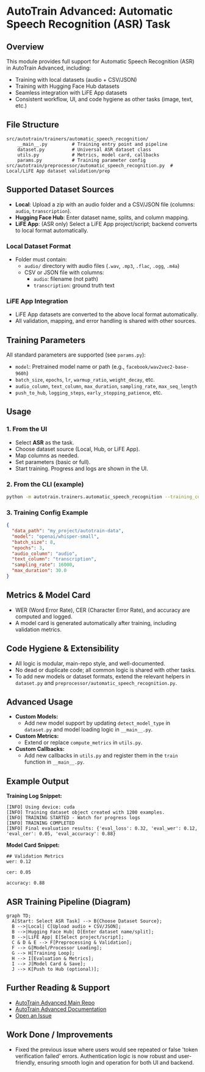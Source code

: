 # AutoTrain Advanced: Automatic Speech Recognition (ASR) Task

## Overview
This module provides full support for Automatic Speech Recognition (ASR) in AutoTrain Advanced, including:
- Training with local datasets (audio + CSV/JSON)
- Training with Hugging Face Hub datasets
- Seamless integration with LiFE App datasets
- Consistent workflow, UI, and code hygiene as other tasks (image, text, etc.)

## File Structure
```
src/autotrain/trainers/automatic_speech_recognition/
    __main__.py         # Training entry point and pipeline
    dataset.py          # Universal ASR dataset class
    utils.py            # Metrics, model card, callbacks
    params.py           # Training parameter config
src/autotrain/preprocessor/automatic_speech_recognition.py  # Local/LiFE App dataset validation/prep
```

## Supported Dataset Sources
- **Local**: Upload a zip with an audio folder and a CSV/JSON file (columns: `audio`, `transcription`).
- **Hugging Face Hub**: Enter dataset name, splits, and column mapping.
- **LiFE App**: (ASR only) Select a LiFE App project/script; backend converts to local format automatically.

### Local Dataset Format
- Folder must contain:
  - `audio/` directory with audio files (`.wav`, `.mp3`, `.flac`, `.ogg`, `.m4a`)
  - CSV or JSON file with columns:
    - `audio`: filename (not path)
    - `transcription`: ground truth text

### LiFE App Integration
- LiFE App datasets are converted to the above local format automatically.
- All validation, mapping, and error handling is shared with other sources.

## Training Parameters
All standard parameters are supported (see `params.py`):
- `model`: Pretrained model name or path (e.g., `facebook/wav2vec2-base-960h`)
- `batch_size`, `epochs`, `lr`, `warmup_ratio`, `weight_decay`, etc.
- `audio_column`, `text_column`, `max_duration`, `sampling_rate`, `max_seq_length`
- `push_to_hub`, `logging_steps`, `early_stopping_patience`, etc.

## Usage
### 1. From the UI
- Select **ASR** as the task.
- Choose dataset source (Local, Hub, or LiFE App).
- Map columns as needed.
- Set parameters (basic or full).
- Start training. Progress and logs are shown in the UI.

### 2. From the CLI (example)
```bash
python -m autotrain.trainers.automatic_speech_recognition --training_config path/to/config.json
```

### 3. Training Config Example
```json
{
  "data_path": "my_project/autotrain-data",
  "model": "openai/whisper-small",
  "batch_size": 8,
  "epochs": 3,
  "audio_column": "audio",
  "text_column": "transcription",
  "sampling_rate": 16000,
  "max_duration": 30.0
}
```

## Metrics & Model Card
- WER (Word Error Rate), CER (Character Error Rate), and accuracy are computed and logged.
- A model card is generated automatically after training, including validation metrics.

## Code Hygiene & Extensibility
- All logic is modular, main-repo style, and well-documented.
- No dead or duplicate code; all common logic is shared with other tasks.
- To add new models or dataset formats, extend the relevant helpers in `dataset.py` and `preprocessor/automatic_speech_recognition.py`.

## Advanced Usage
- **Custom Models:**
  - Add new model support by updating `detect_model_type` in `dataset.py` and model loading logic in `__main__.py`.
- **Custom Metrics:**
  - Extend or replace `compute_metrics` in `utils.py`.
- **Custom Callbacks:**
  - Add new callbacks in `utils.py` and register them in the `train` function in `__main__.py`.

## Example Output
**Training Log Snippet:**
```
[INFO] Using device: cuda
[INFO] Training dataset object created with 1200 examples.
[INFO] TRAINING STARTED - Watch for progress logs
[INFO] TRAINING COMPLETED
[INFO] Final evaluation results: {'eval_loss': 0.32, 'eval_wer': 0.12, 'eval_cer': 0.05, 'eval_accuracy': 0.88}
```

**Model Card Snippet:**
```
## Validation Metrics
wer: 0.12

cer: 0.05

accuracy: 0.88
```

## ASR Training Pipeline (Diagram)
```mermaid
graph TD;
  A[Start: Select ASR Task] --> B{Choose Dataset Source};
  B -->|Local| C[Upload audio + CSV/JSON];
  B -->|Hugging Face Hub| D[Enter dataset name/split];
  B -->|LiFE App| E[Select project/script];
  C & D & E --> F[Preprocessing & Validation];
  F --> G[Model/Processor Loading];
  G --> H[Training Loop];
  H --> I[Evaluation & Metrics];
  I --> J[Model Card & Save];
  J --> K[Push to Hub (optional)];
```

## Further Reading & Support
- [AutoTrain Advanced Main Repo](https://github.com/huggingface/autotrain-advanced)
- [AutoTrain Advanced Documentation](https://huggingface.co/docs/autotrain)
- [Open an Issue](https://github.com/huggingface/autotrain-advanced/issues)

## Work Done / Improvements
- Fixed the previous issue where users would see repeated or false 'token verification failed' errors. Authentication logic is now robust and user-friendly, ensuring smooth login and operation for both UI and backend. 